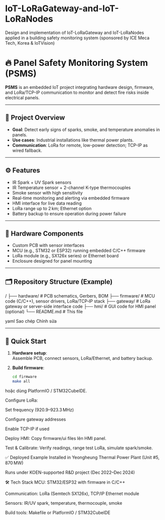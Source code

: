 # IoT-LoRaGateway-and-IoT-LoRaNodes
Design and implementation of IoT-LoRaGateway and IoT-LoRaNodes applied in a building safety monitoring system (sponsored by ICE Meca Tech, Korea &amp; IoTVision)
# 🔥 Panel Safety Monitoring System (PSMS)

**PSMS** is an embedded IoT project integrating hardware design, firmware, and LoRa/TCP-IP communication to monitor and detect fire risks inside electrical panels.

---

## 📌 Project Overview

- **Goal**: Detect early signs of sparks, smoke, and temperature anomalies in panels.
- **Use cases**: Industrial installations like thermal power plants.
- **Communication**: LoRa for remote, low-power detection; TCP-IP as wired fallback.

---

## ⚙️ Features

- IR Spark + UV Spark sensors  
- IR Temperature sensor + 2-channel K-type thermocouples  
- Smoke sensor with high sensitivity  
- Real-time monitoring and alerting via embedded firmware  
- HMI interface for live data reading  
- LoRa range up to 2 km; Ethernet option  
- Battery backup to ensure operation during power failure

---

## 🧩 Hardware Components

- Custom PCB with sensor interfaces  
- MCU (e.g., STM32 or ESP32) running embedded C/C++ firmware  
- LoRa module (e.g., SX126x series) or Ethernet board  
- Enclosure designed for panel mounting

---

## 🗂 Repository Structure (Example)

/
├── hardware/ # PCB schematics, Gerbers, BOM
├── firmware/ # MCU code (C/C++), sensor drivers, LoRa/TCP‑IP stack
├── gateway/ # LoRa gateway or server-side interface code
├── hmi/ # GUI code for HMI panel (optional)
└── README.md # This file

yaml
Sao chép
Chỉnh sửa

---

## 🚀 Quick Start

1. **Hardware setup**:  
   Assemble PCB, connect sensors, LoRa/Ethernet, and battery backup.

2. **Build firmware**:  
   ```bash
   cd firmware
   make all
hoặc dùng PlatformIO / STM32CubeIDE.

Configure LoRa:

Set frequency (920.9–923.3 MHz)

Configure gateway addresses

Enable TCP-IP if used

Deploy HMI:
Copy firmware/ui files lên HMI panel.

Test & Calibrate:
Verify readings, range test LoRa, simulate spark/smoke.

✅ Deployed Example
Installed in Yeongheung Thermal Power Plant (Unit #5, 870 MW)

Runs under KOEN-supported R&D project (Dec 2022–Dec 2024)

🛠 Tech Stack
MCU: STM32/ESP32 with firmware in C/C++

Communication: LoRa (Semtech SX126x), TCP/IP Ethernet module

Sensors: IR/UV spark, temperature, thermocouple, smoke

Build tools: Makefile or PlatformIO / STM32CubeIDE
